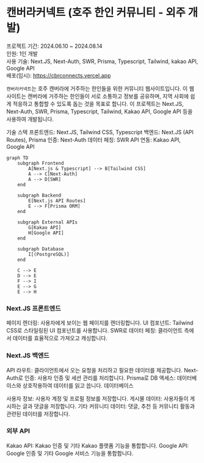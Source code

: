 # 캔버라커넥트 (호주 한인 커뮤니티 - 외주 개발)

프로젝트 기간: 2024.06.10 ~ 2024.08.14 <br/>인원: 1인 개발
<br/>사용 기술: Next.JS, Next-Auth, SWR, Prisma, Typescript, Tailwind, kakao API, Google API
<br/>배포(임시): https://cbrconnects.vercel.app

`캔버라커넥트`는 호주 캔버라에 거주하는 한인들을 위한 커뮤니티 웹사이트입니다. 이 웹사이트는 캔버라에 거주하는 한인들이 서로 소통하고 정보를 공유하며, 지역 사회에 쉽게 적응하고 통합할 수 있도록 돕는 것을 목표로 합니다. 이 프로젝트는 Next.JS, Next-Auth, SWR, Prisma, Typescript, Tailwind, Kakao API, Google API 등을 사용하여 개발됩니다.

기술 스택
프론트엔드: Next.JS, Tailwind CSS, Typescript
백엔드: Next.JS (API Routes), Prisma
인증: Next-Auth
데이터 페칭: SWR
API 연동: Kakao API, Google API

```mermaid
graph TD
    subgraph Frontend
        A[Next.js & Typescript] --> B[Tailwind CSS]
        A --> C[Next-Auth]
        A --> D[SWR]
    end

    subgraph Backend
        E[Next.js API Routes]
        E --> F[Prisma ORM]
    end

    subgraph External APIs
        G[Kakao API]
        H[Google API]
    end

    subgraph Database
        I[(PostgreSQL)]
    end

    C --> E
    D --> E
    F --> I
    E --> G
    E --> H
```

### Next.JS 프론트엔드

페이지 렌더링: 사용자에게 보이는 웹 페이지를 렌더링합니다.
UI 컴포넌트: Tailwind CSS로 스타일링된 UI 컴포넌트를 사용합니다.
SWR로 데이터 페칭: 클라이언트 측에서 데이터를 효율적으로 가져오고 캐싱합니다.
### Next.JS 백엔드

API 라우트: 클라이언트에서 오는 요청을 처리하고 필요한 데이터를 제공합니다.
Next-Auth로 인증: 사용자 인증 및 세션 관리를 처리합니다.
Prisma로 DB 액세스: 데이터베이스와 상호작용하여 데이터를 읽고 씁니다.
데이터베이스

사용자 정보: 사용자 계정 및 프로필 정보를 저장합니다.
게시물 데이터: 사용자들이 게시하는 글과 댓글을 저장합니다.
기타 커뮤니티 데이터: 댓글, 추천 등 커뮤니티 활동과 관련된 데이터를 저장합니다.
### 외부 API

Kakao API: Kakao 인증 및 기타 Kakao 플랫폼 기능을 통합합니다.
Google API: Google 인증 및 기타 Google 서비스 기능을 통합합니다.
